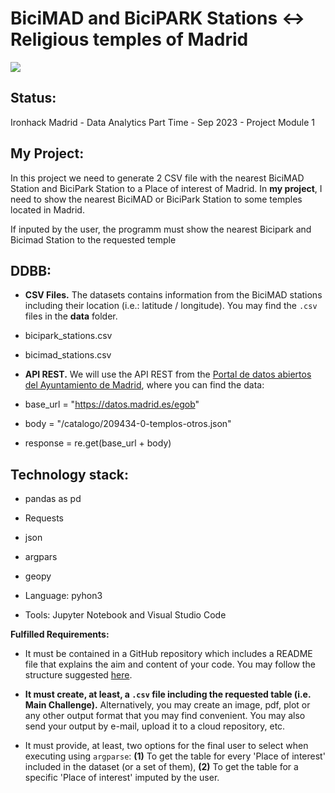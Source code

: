 # BiciMAD and BiciPARK Stations <-> Religious temples of Madrid

<p align="left"><img src="https://i.postimg.cc/ydd0SSPF/8-h-ZMK5i-M1wf-Jo9-Vc.png"></p>

## **Status:**

Ironhack Madrid - Data Analytics Part Time - Sep 2023 - Project Module 1

## **My Project:**

In this project we need to generate 2 CSV file with the nearest BiciMAD Station and BiciPark Station to a Place of interest of Madrid. In __my project__, I need to show the nearest BiciMAD or BiciPark Station to some temples located in Madrid.

If inputed by the user, the programm must show the nearest Bicipark and Bicimad Station to the requested temple

## **DDBB:**

- **CSV Files.** The datasets contains information from the BiciMAD stations including their location (i.e.: latitude / longitude). You may find the `.csv` files in the __data__ folder.

- bicipark_stations.csv
- bicimad_stations.csv

- **API REST.** We will use the API REST from the [Portal de datos abiertos del Ayuntamiento de Madrid](https://datos.madrid.es/nuevoMadrid/swagger-ui-master-2.2.10/dist/index.html?url=/egobfiles/api.datos.madrid.es.json#/), where you can find the data:

- base_url = "https://datos.madrid.es/egob"
- body = "/catalogo/209434-0-templos-otros.json"
- response = re.get(base_url + body)

## **Technology stack:**

- pandas as pd
- Requests
- json
- argpars
- geopy

- Language: pyhon3
- Tools: Jupyter Notebook and Visual Studio Code

**Fulfilled Requirements:**

- It must be contained in a GitHub repository which includes a README file that explains the aim and content of your code. You may follow the structure suggested [here](https://github.com/potacho/data-project-template).

- __It must create, at least, a `.csv` file including the requested table (i.e. Main Challenge).__ Alternatively, you may create an image, pdf, plot or any other output format that you may find convenient. You may also send your output by e-mail, upload it to a cloud repository, etc. 

- It must provide, at least, two options for the final user to select when executing using `argparse`: **(1)** To get the table for every 'Place of interest' included in the dataset (or a set of them), **(2)** To get the table for a specific 'Place of interest' imputed by the user.